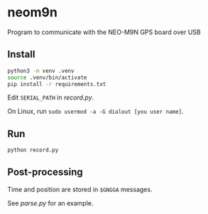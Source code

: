 # neom9n

Program to communicate with the NEO-M9N GPS board over USB

## Install

```sh
python3 -m venv .venv
source .venv/bin/activate
pip install -r requirements.txt
```

Edit `SERIAL_PATH` in _record.py_.

On Linux, run `sudo usermod -a -G dialout [you user name]`.

## Run

```sh
python record.py
```

## Post-processing

Time and position are stored in `$GNGGA` messages.

See _parse.py_ for an example.
